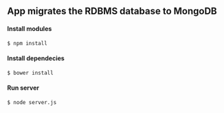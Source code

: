## App migrates the RDBMS database to MongoDB

#### Install modules
```
$ npm install
```

#### Install dependecies
```
$ bower install
```

#### Run server
```
$ node server.js
```